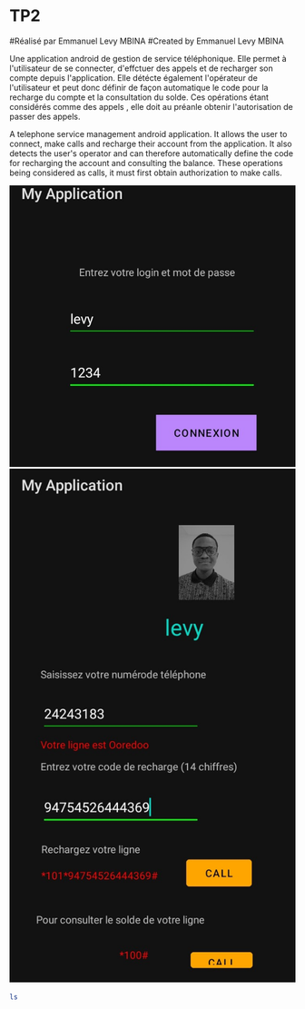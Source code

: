 # TP2
#Réalisé par Emmanuel Levy MBINA 
#Created by Emmanuel Levy MBINA

Une application android de gestion de service téléphonique.
Elle permet à l'utilisateur de se connecter, d'effctuer des appels et de recharger son compte depuis l'application.
Elle détécte également l'opérateur de l'utilisateur et peut donc définir de façon automatique le code pour la recharge du compte et la consultation du solde.
Ces opérations étant considérés comme des appels , elle doit au préanle obtenir l'autorisation de passer des appels.



A telephone service management android application.
It allows the user to connect, make calls and recharge their account from the application.
It also detects the user's operator and can therefore automatically define the code for recharging the account and consulting the balance.
These operations being considered as calls, it must first obtain authorization to make calls.

<img src="activity_one.jpg" alt="Page 1">

<img src="activity_two.jpg" alt="Page2">




```bash
ls
